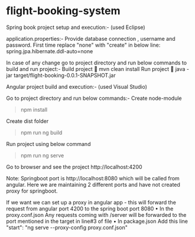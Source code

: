 # flight-booking-system

Spring book project setup and execution:-
(used Eclipse)

application.properties:-
Provide database connection , username and password.
First time replace "none" with "create" in below line:
spring.jpa.hibernate.ddl-auto=none

In case of any change go to project directory and run below commands to build and run project:-
Build project
	mvn clean install
Run project
	java -jar target/flight-booking-0.0.1-SNAPSHOT.jar


Angular project build and execution:-
(used Visual Studio)

Go to project directory and run below commands:-
Create node-module
>npm install 

Create dist folder
>npm run ng build

Run project using below command
>npm run ng serve

Go to browser and see the project
http://localhost:4200

Note: Springboot port is http://localhost:8080 which will be called from angular.
Here we are maintaining 2 different ports and have not created proxy for springboot.

If we want we can set up a proxy in angular app - this will forward the request from angular port 4200  to the spring boot port 8080
•	In the proxy.conf.json
    	Any requests coming with /server  will be forwarded to the port mentioned in the target in line#3 of file
•	In package.json
	Add this line  	"start": "ng serve --proxy-config proxy.conf.json"




